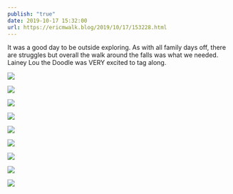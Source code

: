 ```yaml
---
publish: "true"
date: 2019-10-17 15:32:00
url: https://ericmwalk.blog/2019/10/17/153228.html
---
```


It was a good day to be outside exploring. As with all family days off, there are struggles but overall the walk around the falls was what we needed. Lainey Lou the Doodle was VERY excited to tag along.

![](https://ericmwalk.blog/uploads/2022/11cb44d35c.jpg)

![](https://ericmwalk.blog/uploads/2022/09e7cf527a.jpg)

![](https://ericmwalk.blog/uploads/2022/4790edff51.jpg)

![](https://ericmwalk.blog/uploads/2022/1913c43b9d.jpg)

![](https://ericmwalk.blog/uploads/2022/2d217835b7.jpg)

![](https://ericmwalk.blog/uploads/2022/afc36f1981.jpg)

![](https://ericmwalk.blog/uploads/2022/d1ae153ada.jpg)

![](https://ericmwalk.blog/uploads/2022/1b9241170d.jpg)

![](https://ericmwalk.blog/uploads/2022/0e4aaf2742.jpg)